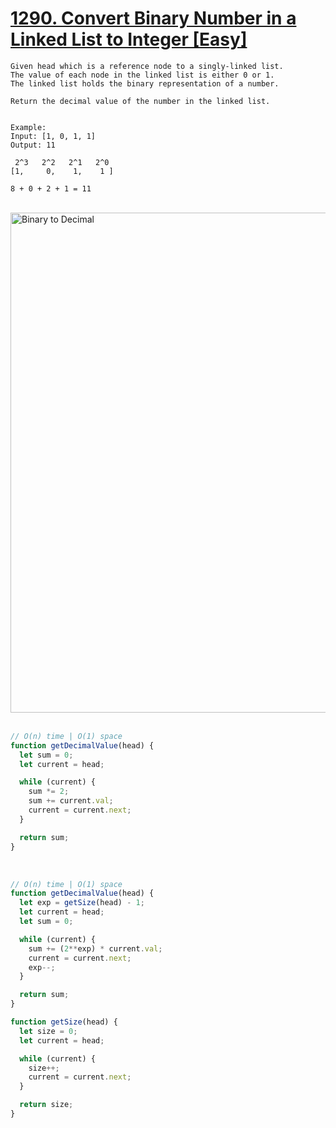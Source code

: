 # <a href="https://leetcode.com/problems/convert-binary-number-in-a-linked-list-to-integer/" target="_blank">1290. Convert Binary Number in a Linked List to Integer [Easy]</a>

```
Given head which is a reference node to a singly-linked list. 
The value of each node in the linked list is either 0 or 1. 
The linked list holds the binary representation of a number.

Return the decimal value of the number in the linked list.


Example:
Input: [1, 0, 1, 1]
Output: 11

 2^3   2^2   2^1   2^0
[1,     0,    1,    1 ]

8 + 0 + 2 + 1 = 11
```

<br>
<img src="https://i.imgur.com/sDZlBwF.png" alt="Binary to Decimal" width="800">
<br><br>

```js
// O(n) time | O(1) space
function getDecimalValue(head) {
  let sum = 0;
  let current = head;

  while (current) {
    sum *= 2;
    sum += current.val;
    current = current.next;
  }

  return sum;
}
```

<br>

```js
// O(n) time | O(1) space
function getDecimalValue(head) {
  let exp = getSize(head) - 1;
  let current = head;
  let sum = 0;

  while (current) {
    sum += (2**exp) * current.val;
    current = current.next;
    exp--;
  }

  return sum;
}

function getSize(head) {
  let size = 0;
  let current = head;

  while (current) {
    size++;
    current = current.next;
  }

  return size;
}
```